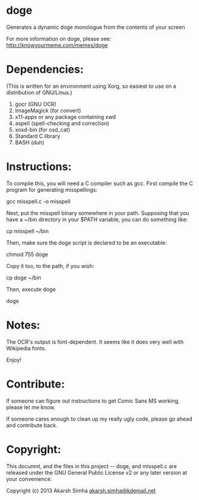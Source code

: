 doge
====

Generates a dynamic doge monologue from the contents of your screen

For more information on doge, please see:
http://knowyourmeme.com/memes/doge

Dependencies:
=============

(This is written for an environment using Xorg, so easiest to use on a
distribution of GNU/Linux.)

1. gocr (GNU OCR)
2. ImageMagick (for convert)
3. x11-apps or any package containing xwd
4. aspell (spell-checking and correction)
5. xosd-bin (for osd_cat)
6. Standard C library
7. BASH (duh)

Instructions:
=============

To compile this, you will need a C compiler such as gcc. First compile
the C program for generating misspellings:

gcc misspell.c -o misspell

Next, put the misspell binary somewhere in your path. Supposing that
you have a ~/bin directory in your $PATH variable, you can do
something like:

cp misspell ~/bin

Then, make sure the doge script is declared to be an executable:

chmod 755 doge

Copy it too, to the path, if you wish:

cp doge ~/bin

Then, execute doge

doge

Notes:
======

The OCR's output is font-dependent. It seems like it does very well
with Wikipedia fonts.

Enjoy!

Contribute:
===========

If someone can figure out instructions to get Comic Sans MS working,
please let me know.

If someone cares enough to clean up my really ugly code, please go
ahead and contribute back.

Copyright:
==========

This documnt, and the files in this project -- doge, and misspell.c
are released under the GNU General Public License v2 or any later
version at your convenience.

Copyright (c) 2013 Akarsh Simha <akarsh.simha@kdemail.net>
